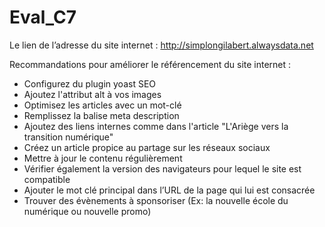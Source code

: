 # Eval_C7

Le lien de l’adresse du site internet :
http://simplongilabert.alwaysdata.net


Recommandations pour améliorer le référencement du site internet :
 - Configurez du plugin yoast SEO
 - Ajoutez l'attribut alt à vos images
 - Optimisez les articles avec un mot-clé
 - Remplissez la balise meta description
 - Ajoutez des liens internes comme dans l'article "L'Ariège vers la transition numérique"
 - Créez un article propice au partage sur les réseaux sociaux
 - Mettre à jour le contenu régulièrement
 - Vérifier également la version des navigateurs pour lequel le site est compatible
 - Ajouter le mot clé principal dans l’URL de la page qui lui est consacrée
 - Trouver des évènements à sponsoriser (Ex: la nouvelle école du numérique ou nouvelle promo)